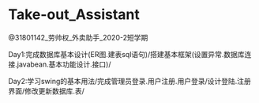 # Take-out_Assistant
@31801142_劳帅权_外卖助手_2020-2短学期

Day1:完成数据库基本设计(ER图.建表sql语句)/搭建基本框架(设置异常.数据库连接.javabean.基本功能设计.接口)/

Day2:学习swing的基本用法/完成管理员登录.用户注册.用户登录/设计登陆.注册界面/修改更新数据库.表/

